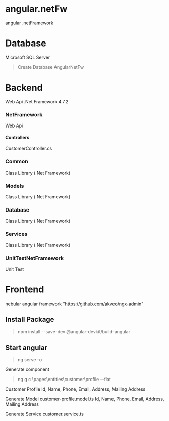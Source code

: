 # angular.netFw
angular .netFramework

# Database
Microsoft SQL Server
>Create Database AngularNetFw


# Backend
Web Api .Net Framework 4.7.2
### NetFramework
Web Api
#### Controllers
CustomerController.cs
### Common
Class Library (.Net Framework)
### Models
Class Library (.Net Framework)
### Database
Class Library (.Net Framework)
### Services
Class Library (.Net Framework)

### UnitTestNetFramework
Unit Test

# Frontend
nebular angular framework "https://github.com/akveo/ngx-admin"

## Install Package
>npm install --save-dev @angular-devkit/build-angular

## Start angular
>ng serve -o

Generate component
>ng g c \pages\entities\customer\profile --flat 

Customer Profile
Id, Name, Phone, Email, Address, Mailing Address

Generate Model
customer-profile.model.ts
Id, Name, Phone, Email, Address, Mailing Address

Generate Service
customer.service.ts